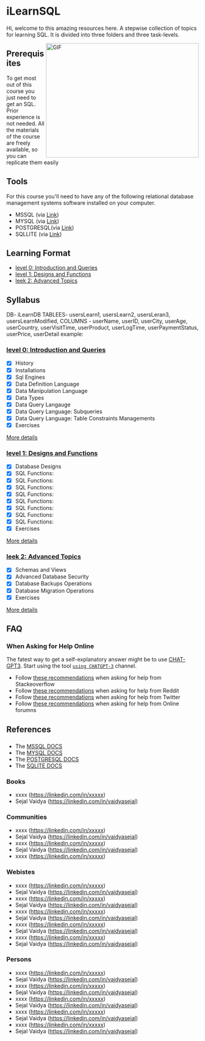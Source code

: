 # iLearnSQL
Hi, welcome to this amazing resources here. A stepwise collection of topics for learning SQL. It is divided into three folders and three task-levels.

<img align="right" alt="GIF" src="https://media.giphy.com/media/vISmwpBJUNYzukTnVx/giphy.gif" width="400" height="300" />

## Prerequisites
To get most out of this course you just need to get an SQL. Prior experience is not needed.
All the materials of the course are freely available, so you can replicate them easily 


## Tools 
For this course you'll need to have any of the following relational database management systems software installed on your computer.

- MSSQL (via [Link](https://www.mysql.com/downloads/))
- MYSQL (via [Link](https://aka.ms/ssmsfullsetup))
- POSTGRESQL(via [Link](https://www.postgresql.org/download/))
- SQLLITE (via [Link](https://sqlite.org/download.html))


## Learning Format

- [level 0: Introduction and Queries](level-0)
- [level 1: Designs and Functions](level-1)
- [leek 2: Advanced Topics ](level-2)


## Syllabus
DB- iLearnDB
TABLEES- usersLearn1, usersLearn2, usersLeran3, usersLearnModified, 
COLUMNS - userName, userID, userCity, userAge, userCountry, userVisitTime, userProduct, userLogTime, userPaymentStatus, userPrice, userDetail
example:


### [level 0: Introduction and Queries](level-0)

- [x] History
- [x] Installations
- [x] Sql Engines
- [x] Data Definition Language
- [x] Data Manipulation Language
- [x] Data Types
- [x] Data Query Langauge
- [x] Data Query Language: Subqueries
- [x] Data Query Language: Table Constraints Managements
- [x] Exercises

[More details](level-0)

### [level 1: Designs and Functions ](level-1)

- [x] Database Designs
- [x] SQL Functions:
- [x] SQL Functions:
- [x] SQL Functions:
- [x] SQL Functions:
- [x] SQL Functions:
- [x] SQL Functions:
- [x] SQL Functions:
- [x] SQL Functions:
- [x] Exercises

[More details](level-1)

### [leek 2: Advanced Topics ](level-2)
- [x] Schemas and Views
- [x] Advanced Database Security
- [x] Database Backups Operations
- [x] Database Migration Operations
- [x] Exercises

[More details](level-2)


## FAQ

### When Asking for Help Online
The fatest way to get a self-explanatory answer might be to use [CHAT-GPT3](https://chat.openai.com/chat). 
Start using the tool [`using CHATGPT-3`](https://chat.openai.com/) channel.

- Follow [these recommendations](https://xxx) when asking for help from Stackeoverflow
- Follow [these recommendations](https://xxx) when asking for help from Reddit
- Follow [these recommendations](https://xxx) when asking for help from Twitter
- Follow [these recommendations](https://xxx) when asking for help from Online forumns


## References
###
- The [MSSQL DOCS](https://xxx)
- The [MYSQL DOCS](https://xxx)
- The [POSTGRESQL DOCS](https://xxx)
- The [SQLITE DOCS](https://xxx)

### Books
- xxxx (https://linkedin.com/in/xxxxx)
- Sejal Vaidya (https://linkedin.com/in/vaidyasejal)

### Communities
- xxxx (https://linkedin.com/in/xxxxx)
- Sejal Vaidya (https://linkedin.com/in/vaidyasejal)
- xxxx (https://linkedin.com/in/xxxxx)
- Sejal Vaidya (https://linkedin.com/in/vaidyasejal)
- xxxx (https://linkedin.com/in/xxxxx)
### Webistes
- xxxx (https://linkedin.com/in/xxxxx)
- Sejal Vaidya (https://linkedin.com/in/vaidyasejal)
- xxxx (https://linkedin.com/in/xxxxx)
- Sejal Vaidya (https://linkedin.com/in/vaidyasejal)
- xxxx (https://linkedin.com/in/xxxxx)
- Sejal Vaidya (https://linkedin.com/in/vaidyasejal)
- xxxx (https://linkedin.com/in/xxxxx)
- Sejal Vaidya (https://linkedin.com/in/vaidyasejal)
- xxxx (https://linkedin.com/in/xxxxx)
- Sejal Vaidya (https://linkedin.com/in/vaidyasejal)
### Persons
- xxxx (https://linkedin.com/in/xxxxx)
- Sejal Vaidya (https://linkedin.com/in/vaidyasejal)
- xxxx (https://linkedin.com/in/xxxxx)
- Sejal Vaidya (https://linkedin.com/in/vaidyasejal)
- xxxx (https://linkedin.com/in/xxxxx)
- Sejal Vaidya (https://linkedin.com/in/vaidyasejal)
- xxxx (https://linkedin.com/in/xxxxx)
- Sejal Vaidya (https://linkedin.com/in/vaidyasejal)
- xxxx (https://linkedin.com/in/xxxxx)
- Sejal Vaidya (https://linkedin.com/in/vaidyasejal)

